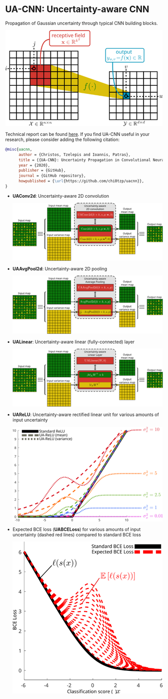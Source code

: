 # UA-CNN: Uncertainty-aware CNN

Propagation of Gaussian uncertainty through typical CNN building blocks.

![](inkscape/filtering.svg)

Technical report can be found [here](https://arxiv.org/abs/2102.06064). If you find UA-CNN useful in your research, please consider adding the following citation:

~~~bibtex
@misc{uacnn,
      author = {Christos, Tzelepis and Ioannis, Patras},
      title = {{UA-CNN}: Uncertainty Propagation in Convolutional NeuralNetworks},
      year = {2020},
      publisher = {GitHub},
      journal = {GitHub repository},
      howpublished = {\url{https://github.com/chi0tzp/uacnn}},
}
~~~



- **UAConv2d**: Uncertainty-aware 2D convolution

  ![](inkscape/uaconv2d.svg)

- **UAAvgPool2d**: Uncertainty-aware 2D pooling

  ![](inkscape/uaavgp.svg)

- **UALinear**: Uncertainty-aware linear (fully-connected) layer

  ![](inkscape/uafc.svg)

- **UAReLU**: Uncertainty-aware rectified linear unit for various amounts of input uncertainty

  ![](inkscape/uarelu_mean_var_plot.svg)

- Expected BCE loss (**UABCELoss**) for various amounts of input uncertainty (dashed red lines) compared to standard BCE loss

  ![](inkscape/uabce_mean.svg)
